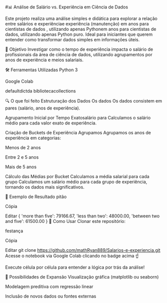 #📊 Análise de Salário vs. Experiência em Ciência de Dados


Este projeto realiza uma análise simples e didática para explorar a relação entre salários e experiênciae experiência (manutenção) em anos para cientistas de dados , utilizando apenas Pythonem anos para cientistas de dados, utilizando apenas Python puro. Ideal para iniciantes que querem entender como transformar dados simples em informações úteis.

🧠 Objetivo
Investigar como o tempo de experiência impacta o salário de profissionais da área de ciência de dados, utilizando agrupamentos por anos de experiência e meios salariais.

🛠️ Ferramentas Utilizadas
Python 3

Google Colab

defaultdictda bibliotecacollections

🔍 O que foi feito
Estruturação dos Dados Os dados
Os dados consistem em pares (salário, anos de experiência).

Agrupamento Inicial por Tempo Exatosalário para
Calculamos o salário médio para cada valor exato de experiência.

Criação de Buckets de Experiência Agrupamos
Agrupamos os anos de experiência em categorias:

Menos de 2 anos

Entre 2 e 5 anos

Mais de 5 anos

Cálculo das Médias por Bucket Calculamos a média salarial para cada grupo
Calculamos um salário médio para cada grupo de experiência, tornando os dados mais significativos.

🧪 Exemplo de Resultado
pitão

Cópia

Editar
{
  'more than five': 79166.67,
  'less than two': 48000.00,
  'between two and five': 61500.00
}
📁 Como Usar
Clonar este repositório:

festança

Cópia

Editar
git clone https://github.com/mathRyan889/Salarios-e-experiencia.git
Acesse o notebook via Google Colab clicando no badge acima ☝️

Execute célula por célula para entender a lógica por trás da análise!

🤔 Possibilidades de Expansão
Visualização gráfica (matplotlib ou seaborn)

Modelagem preditiva com regressão linear

Inclusão de novos dados ou fontes externas
